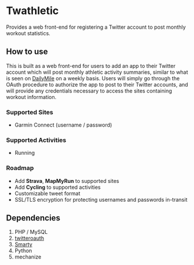 Twathletic
==========

Provides a web front-end for registering a Twitter account to post monthly workout statistics.


How to use
----------

This is built as a web front-end for users to add an app to their Twitter account which will post monthly athletic activity summaries, similar to what is seen on [DailyMile](http://www.dailymile.com/) on a weekly basis. Users will simply go through the OAuth procedure to authorize the app to post to their Twitter accounts, and will provide any credentials necessary to access the sites containing workout information.

### Supported Sites

 - Garmin Connect (username / password)

### Supported Activities

 - Running

### Roadmap

 - Add **Strava**, **MapMyRun** to supported sites
 - Add **Cycling** to supported activities
 - Customizable tweet format
 - SSL/TLS encryption for protecting usernames and passwords in-transit

Dependencies
------------

 1. PHP / MySQL
 2. [twitteroauth](https://github.com/abraham/twitteroauth)
 3. [Smarty](http://www.smarty.net/)
 4. Python
 5. mechanize